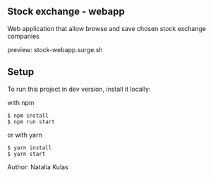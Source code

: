 ## Stock exchange - webapp
Web application that allow browse and save chosen stock exchange companies

preview: stock-webapp.surge.sh

## Setup
To run this project in dev version, install it locally:

with npm 

```
$ npm install
$ npm run start
```

or with yarn

```
$ yarn install
$ yarn start
```

Author: Natalia Kulas
